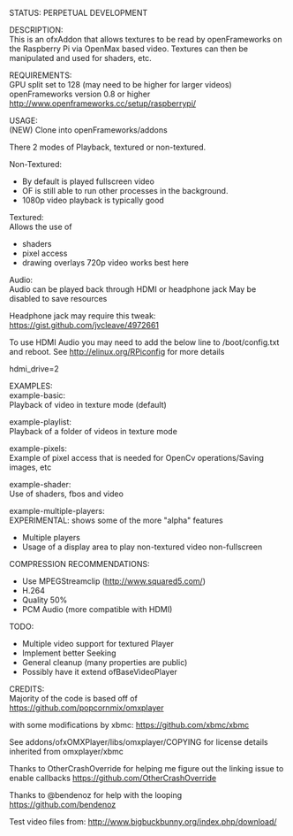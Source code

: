 STATUS: PERPETUAL DEVELOPMENT

DESCRIPTION:   
This is an ofxAddon that allows textures to be read by openFrameworks on the Raspberry Pi via OpenMax based video. Textures can then be manipulated and used for shaders, etc.

REQUIREMENTS:   
GPU split set to 128 (may need to be higher for larger videos)
openFrameworks version 0.8 or higher http://www.openframeworks.cc/setup/raspberrypi/

USAGE:   
(NEW) Clone into openFrameworks/addons

There 2 modes of Playback, textured or non-textured. 

Non-Textured:   
 - By default is played fullscreen video
 - OF is still able to run other processes in the background. 
 - 1080p video playback is typically good

Textured:   
Allows the use of
 - shaders
 - pixel access
 - drawing overlays
720p video works best here

Audio:   
Audio can be played back through HDMI or headphone jack
May be disabled to save resources

Headphone jack may require this tweak:   
https://gist.github.com/jvcleave/4972661

To use HDMI Audio you may need to add the below line to /boot/config.txt and reboot. See http://elinux.org/RPiconfig for more details

hdmi_drive=2

EXAMPLES:   
example-basic:   
Playback of video in texture mode (default)

example-playlist:   
Playback of a folder of videos in texture mode

example-pixels:   
Example of pixel access that is needed for OpenCv operations/Saving images, etc

example-shader:   
Use of shaders, fbos and video

example-multiple-players:   
EXPERIMENTAL: shows some of the more "alpha" features
 - Multiple players
 - Usage of a display area to play non-textured video non-fullscreen

COMPRESSION RECOMMENDATIONS:   
 - Use MPEGStreamclip (http://www.squared5.com/)
 - H.264
 - Quality 50%
 - PCM Audio (more compatible with HDMI)

TODO:   
 - Multiple video support for textured Player
 - Implement better Seeking
 - General cleanup (many properties are public)
 - Possibly have it extend ofBaseVideoPlayer

CREDITS:   
Majority of the code is based off of 
https://github.com/popcornmix/omxplayer

with some modifications by xbmc:
https://github.com/xbmc/xbmc

See addons/ofxOMXPlayer/libs/omxplayer/COPYING for license details inherited from omxplayer/xbmc

Thanks to OtherCrashOverride for helping me figure out the linking issue to enable callbacks
https://github.com/OtherCrashOverride

Thanks to @bendenoz for help with the looping
https://github.com/bendenoz

Test video files from:
http://www.bigbuckbunny.org/index.php/download/



